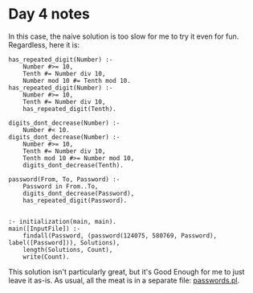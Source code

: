 # Day 4 notes

In this case, the naive solution is too slow for me to try it even for fun.
Regardless, here it is:

```
has_repeated_digit(Number) :-
    Number #>= 10,
    Tenth #= Number div 10,
    Number mod 10 #= Tenth mod 10.
has_repeated_digit(Number) :-
    Number #>= 10,
    Tenth #= Number div 10,
    has_repeated_digit(Tenth).

digits_dont_decrease(Number) :-
    Number #< 10.
digits_dont_decrease(Number) :-
    Number #>= 10,
    Tenth #= Number div 10,
    Tenth mod 10 #>= Number mod 10,
    digits_dont_decrease(Tenth).

password(From, To, Password) :-
    Password in From..To,
    digits_dont_decrease(Password),
    has_repeated_digit(Password).


:- initialization(main, main).
main([InputFile]) :-
    findall(Password, (password(124075, 580769, Password), label([Password])), Solutions),
    length(Solutions, Count),
    write(Count).
```

This solution isn't particularly great, but it's Good Enough for me to just
leave it as-is.
As usual, all the meat is in a separate file: [passwords.pl](./passwords.pl).
